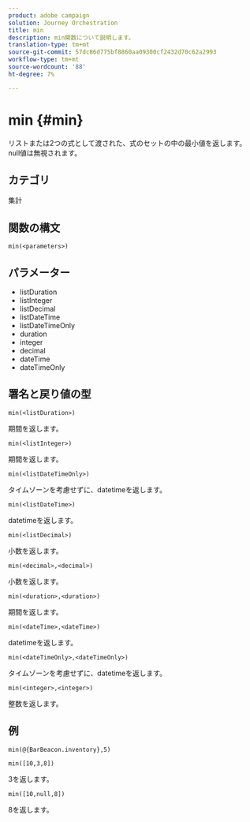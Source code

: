 ```yaml
---
product: adobe campaign
solution: Journey Orchestration
title: min
description: min関数について説明します。
translation-type: tm+mt
source-git-commit: 57dc86d775bf8860aa09300cf2432d70c62a2993
workflow-type: tm+mt
source-wordcount: '88'
ht-degree: 7%

---
```



# min {#min}

リストまたは2つの式として渡された、式のセットの中の最小値を返します。 null値は無視されます。

## カテゴリ

集計

## 関数の構文

`min(<parameters>)`

## パラメーター

* listDuration
* listInteger
* listDecimal
* listDateTime
* listDateTimeOnly
* duration
* integer
* decimal
* dateTime
* dateTimeOnly

## 署名と戻り値の型

`min(<listDuration>)`

期間を返します。

`min(<listInteger>)`

期間を返します。

`min(<listDateTimeOnly>)`

タイムゾーンを考慮せずに、datetimeを返します。

`min(<listDateTime>)`

datetimeを返します。

`min(<listDecimal>)`

小数を返します。

`min(<decimal>,<decimal>)`

小数を返します。

`min(<duration>,<duration>)`

期間を返します。

`min(<dateTime>,<dateTime>)`

datetimeを返します。

`min(<dateTimeOnly>,<dateTimeOnly>)`

タイムゾーンを考慮せずに、datetimeを返します。

`min(<integer>,<integer>)`

整数を返します。

## 例

`min(@{BarBeacon.inventory},5)`

`min([10,3,8])`

3を返します。

`min([10,null,8])`

8を返します。
